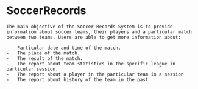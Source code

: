 # SoccerRecords

    The main objective of the Soccer Records System is to provide information about soccer teams, their players and a particular match between two teams. Users are able to get more information about:

    -	Particular date and time of the match.
    -	The place of the match.
    -	The result of the match.
    -	The report about team statistics in the specific league in particular session.
    -	The report about a player in the particular team in a session
    -   The report about history of the team in the past

